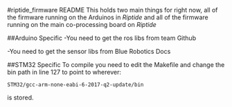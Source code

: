 #riptide_firmware README
This holds two main things for right now, all of the firmware running on the Arduinos in *Riptide* and all of the firmware running on the main co-processing board on *Riptide*

##Arduino Specific
-You need to get the ros libs from team Github

-You need to get the sensor libs from Blue Robotics Docs

##STM32 Specific
To compile you need to edit the Makefile and change the bin path in line 127 to point to wherever:

`STM32/gcc-arm-none-eabi-6-2017-q2-update/bin`

is stored. 